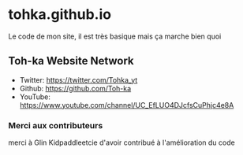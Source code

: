 # tohka.github.io
Le code de mon site, il est très basique mais ça marche bien quoi 

## Toh-ka Website Network

* Twitter: https://twitter.com/Tohka_yt
* Github: https://github.com/Toh-ka
* YouTube: https://www.youtube.com/channel/UC_EfLUO4DJcfsCuPhjc4e8A

### Merci aux contributeurs
merci à Glin Kidpaddleetcie d'avoir contribué à l'amélioration du code



